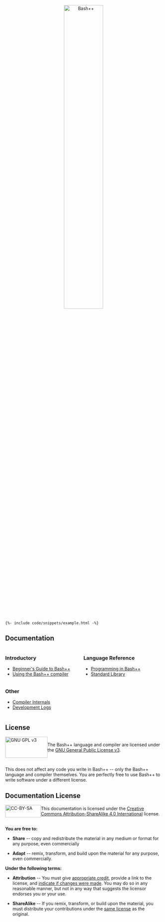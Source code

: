 <style>
	.page-content {
		padding: 55px 0 !important;
	}
</style>

<div style="text-align: center;">
<img src="https://bpp.sh/banner-transparent-inverted-cropped.webp" alt="Bash++" style="width: 50%;">
</div>

<div class="highlight"><pre class="highlight"><code>
{%- include code/snippets/example.html -%}
</code></pre></div>

## Documentation

<div style="display: flex; justify-content: space-between; flex-wrap: wrap;">
	<div style="flex: 1; min-width: 200px; margin-right: 1em;">
		<h3>Introductory</h3>
		<ul>
			<li><a href="introduction.html">Beginner's Guide to Bash++</a></li>
			<li><a href="compiler.html">Using the Bash++ compiler</a></li>
		</ul>
	</div>
	<div style="flex: 1; min-width: 200px; margin-right: 1em;">
		<h3>Language Reference</h3>
		<ul>
			<li><a href="language.html">Programming in Bash++</a></li>
			<li><a href="stl/">Standard Library</a></li>
		</ul>
	</div>
	<div style="flex: 1; min-width: 200px;">
		<h3>Other</h3>
		<ul>
			<li><a href="doxygen/">Compiler Internals</a></li>
			<li><a href="https://log.bpp.sh/">Development Logs</a></li>
		</ul>
	</div>
</div>

## License

<div style="display: flex; align-items: center; padding-bottom: 1em;">
	<div style="width: 200px;">
		<img src="https://www.gnu.org/graphics/gplv3-with-text-136x68.png" alt="GNU GPL v3" style="width: 136px; height: 68px;">
	</div>
	<div>
		The Bash++ language and compiler are licensed under the
		<a href="https://www.gnu.org/licenses/gpl-3.0.html">GNU General Public License v3</a>.
	</div>
</div>

This does not affect any code you write in Bash++ -- only the Bash++ language and compiler themselves. You are perfectly free to use Bash++ to write software under a different license.

## Documentation License

<div style="display: flex; align-items: center; padding-bottom: 1em;">
	<div style="width: 200px;">
		<img src="https://licensebuttons.net/l/by-sa/3.0/88x31.png" alt="CC-BY-SA" style="width: 115px; height: 40px;">
	</div>
	<div>
		This documentation is licensed under the
		<a href="https://creativecommons.org/licenses/by-sa/4.0/">Creative Commons Attribution-ShareAlike 4.0 International</a> license.
	</div>
</div>

**You are free to:**

 - **Share** -- copy and redistribute the material in any medium or format for any purpose, even commercially

 - **Adapt** -- remix, transform, and build upon the material for any purpose, even commercially.

**Under the following terms:**

 - **Attribution** -- You must give [appropriate credit](https://creativecommons.org/licenses/by-sa/4.0/#ref-appropriate-credit), provide a link to the license, and [indicate if changes were made](https://creativecommons.org/licenses/by-sa/4.0/#ref-indicate-changes). You may do so in any reasonable manner, but not in any way that suggests the licensor endorses you or your use.

 - **ShareAlike** -- If you remix, transform, or build upon the material, you must distribute your contributions under the [same license](https://creativecommons.org/licenses/by-sa/4.0/#ref-same-license) as the original.
